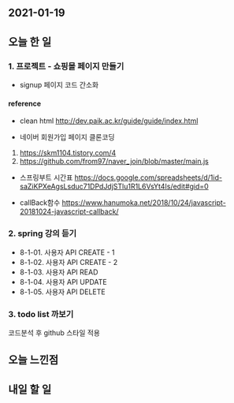 2021-01-19
--

## 오늘 한 일

### 1. 프로젝트 - 쇼핑몰 페이지 만들기
- signup 페이지 코드 간소화

#### reference
- clean html
http://dev.paik.ac.kr/guide/guide/index.html

- 네이버 회원가입 페이지 클론코딩
1. https://skm1104.tistory.com/4
2. https://github.com/from97/naver_join/blob/master/main.js

- 스프링부트 시간표
https://docs.google.com/spreadsheets/d/1id-saZiKPXeAgsLsduc71DPdJdjSTlu1R1L6VsYt4Is/edit#gid=0

- callBack함수
https://www.hanumoka.net/2018/10/24/javascript-20181024-javascript-callback/


### 2. spring 강의 듣기
- 8-1-01. 사용자 API CREATE - 1
- 8-1-02. 사용자 API CREATE - 2
- 8-1-03. 사용자 API READ
- 8-1-04. 사용자 API UPDATE
- 8-1-05. 사용자 API DELETE

### 3. todo list 까보기
코드분석 후 github 스타일 적용


## 오늘 느낀점



## 내일 할 일

